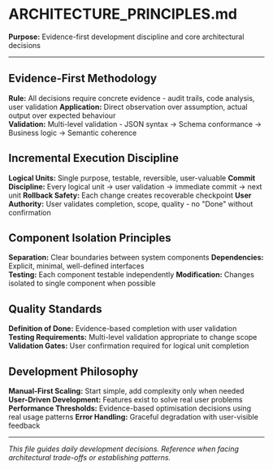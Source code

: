 # ARCHITECTURE_PRINCIPLES.md

**Purpose:** Evidence-first development discipline and core architectural decisions

---

## Evidence-First Methodology

**Rule:** All decisions require concrete evidence - audit trails, code analysis, user validation
**Application:** Direct observation over assumption, actual output over expected behaviour  
**Validation:** Multi-level validation - JSON syntax → Schema conformance → Business logic → Semantic coherence

## Incremental Execution Discipline

**Logical Units:** Single purpose, testable, reversible, user-valuable
**Commit Discipline:** Every logical unit → user validation → immediate commit → next unit
**Rollback Safety:** Each change creates recoverable checkpoint
**User Authority:** User validates completion, scope, quality - no "Done" without confirmation

## Component Isolation Principles

**Separation:** Clear boundaries between system components
**Dependencies:** Explicit, minimal, well-defined interfaces  
**Testing:** Each component testable independently
**Modification:** Changes isolated to single component when possible

## Quality Standards

**Definition of Done:** Evidence-based completion with user validation
**Testing Requirements:** Multi-level validation appropriate to change scope
**Validation Gates:** User confirmation required for logical unit completion

## Development Philosophy

**Manual-First Scaling:** Start simple, add complexity only when needed
**User-Driven Development:** Features exist to solve real user problems
**Performance Thresholds:** Evidence-based optimisation decisions using real usage patterns
**Error Handling:** Graceful degradation with user-visible feedback

---

*This file guides daily development decisions. Reference when facing architectural trade-offs or establishing patterns.*